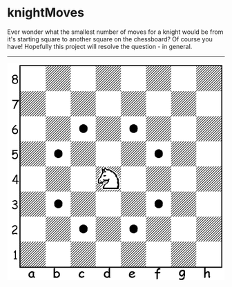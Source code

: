 # knightMoves

Ever wonder what the smallest number of moves for a knight would be from it's starting square to another square on the chessboard? Of course you have!  Hopefully this project will resolve the question - in general. 

---

![a chessboard with a single knight in the center](./src/chessboard.gif)
